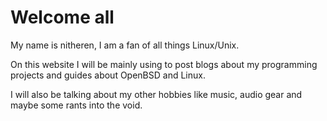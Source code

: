 # Welcome all

My name is nitheren, I am a fan of all things Linux/Unix. 

On this website I will be mainly using to post blogs about my programming projects and guides about OpenBSD and Linux.

I will also be talking about my other hobbies like music, audio gear and maybe some rants into the void. 

